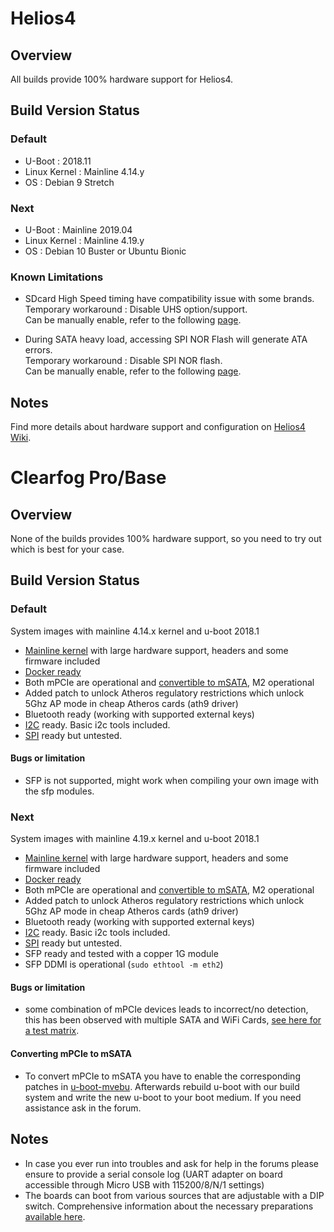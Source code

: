 # Helios4

## Overview

All builds provide 100% hardware support for Helios4.

## Build Version Status

### Default

- U-Boot : 2018.11
- Linux Kernel : Mainline 4.14.y
- OS : Debian 9 Stretch

### Next

- U-Boot : Mainline 2019.04
- Linux Kernel : Mainline 4.19.y
- OS : Debian 10 Buster or Ubuntu Bionic

### Known Limitations

* SDcard High Speed timing have compatibility issue with some brands.</br>
Temporary workaround : Disable UHS option/support.</br>
Can be manually enable, refer to the following [page](https://wiki.kobol.io/sdcard).

* During SATA heavy load, accessing SPI NOR Flash will generate ATA errors.</br>
Temporary workaround : Disable SPI NOR flash.</br>
Can be manually enable, refer to the following [page](https://wiki.kobol.io/spi).

## Notes

Find more details about hardware support and configuration on [Helios4 Wiki](https://wiki.kobol.io).

# Clearfog Pro/Base

## Overview

None of the builds provides 100% hardware support, so you need to try out which is best for your case.

## Build Version Status

### Default
System images with mainline 4.14.x kernel and u-boot 2018.1

- [Mainline kernel](http://www.kernel.org/) with large hardware support, headers and some firmware included
- [Docker ready](User-Guide_Advanced-Features/#how-to-run-docker)
- Both mPCIe are operational and [convertible to mSATA](Hardware_Marvell/#Converting-mPCIe-to-mSATA), M2 operational
- Added patch to unlock Atheros regulatory restrictions which unlock 5Ghz AP mode in cheap Atheros cards (ath9 driver)
- Bluetooth ready (working with supported external keys)
- [I2C](http://en.wikipedia.org/wiki/I%C2%B2C) ready. Basic i2c tools included.
- [SPI](http://en.wikipedia.org/wiki/Serial_Peripheral_Interface_Bus) ready but untested.

#### Bugs or limitation

- SFP is not supported, might work when compiling your own image with the sfp modules.

### Next
System images with mainline 4.19.x kernel and u-boot 2018.1

- [Mainline kernel](http://www.kernel.org/) with large hardware support, headers and some firmware included
- [Docker ready](User-Guide_Advanced-Features/#how-to-run-docker)
- Both mPCIe are operational and [convertible to mSATA](Hardware_Marvell/#Converting-mPCIe-to-mSATA), M2 operational
- Added patch to unlock Atheros regulatory restrictions which unlock 5Ghz AP mode in cheap Atheros cards (ath9 driver)
- Bluetooth ready (working with supported external keys)
- [I2C](http://en.wikipedia.org/wiki/I%C2%B2C) ready. Basic i2c tools included.
- [SPI](http://en.wikipedia.org/wiki/Serial_Peripheral_Interface_Bus) ready but untested.
- SFP ready and tested with a copper 1G module
- SFP DDMI is operational (`sudo ethtool -m eth2`)

#### Bugs or limitation

- some combination of mPCIe devices leads to incorrect/no detection, this has been observed with multiple SATA and WiFi Cards, [see here for a test matrix](https://docs.google.com/spreadsheets/d/1VggzrfFibH0cmpSGW2FyoJW-d936Y2amwwKutUwX4-8).

#### Converting mPCIe to mSATA

- To convert mPCIe to mSATA you have to enable the corresponding patches in [u-boot-mvebu](https://github.com/armbian/build/tree/master/patch/u-boot/u-boot-mvebu). Afterwards rebuild u-boot with our build system and write the new u-boot to your boot medium. If you need assistance ask in the forum.

## Notes

- In case you ever run into troubles and ask for help in the forums please ensure to provide a serial console log (UART adapter on board accessible through Micro USB with 115200/8/N/1 settings)
- The boards can boot from various sources that are adjustable with a DIP switch. Comprehensive information about the necessary preparations [available here](https://github.com/nightseas/arm_applications/blob/master/doc/getting_started_with_clearfog_base.md).
